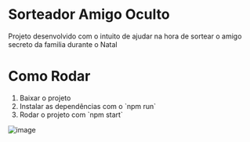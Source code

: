 # Sorteador Amigo Oculto

Projeto desenvolvido com o intuito de ajudar na hora de sortear o amigo secreto da familia durante o Natal

# Como Rodar

<ol>
  <li>Baixar o projeto</li>
  <li>Instalar as dependências com o `npm run`</li>
  <li>Rodar o projeto com `npm start`</li>
</ol>

![image](https://github.com/user-attachments/assets/f190e733-c3cc-4cb9-8752-23eeef022b98)
